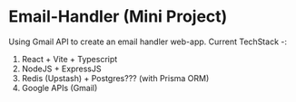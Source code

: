 # Email-Handler (Mini Project)

Using Gmail API to create an email handler web-app.
Current TechStack -:

1. React + Vite + Typescript
2. NodeJS + ExpressJS
3. Redis (Upstash) + Postgres??? (with Prisma ORM)
4. Google APIs (Gmail)
